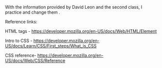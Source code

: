 With the information provided by David Leon and the second class, I practice and change them .

Reference links:

HTML tags - https://developer.mozilla.org/en-US/docs/Web/HTML/Element

Intro to CSS - https://developer.mozilla.org/en-US/docs/Learn/CSS/First_steps/What_is_CSS

CSS reference- https://developer.mozilla.org/en-US/docs/Web/CSS/Reference

